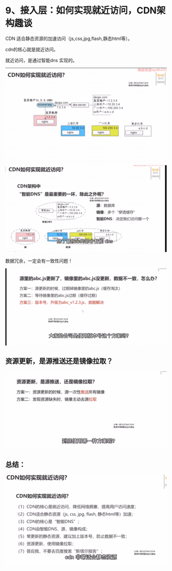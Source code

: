 # 9、接入层：如何实现就近访问，CDN架构趣谈



CDN 适合静态资源的加速访问（js,css,jpg,flash,静态html等）。

cdn的核心就是就近访问。



就近访问，是通过智能dns 实现的。

![1656149675568](9、接入层：如何实现就近访问，CDN架构趣谈.assets/1656149675568.png)

![1656149822662](9、接入层：如何实现就近访问，CDN架构趣谈.assets/1656149822662.png)



数据冗余，一定会有一致性问题！

![1656150134804](9、接入层：如何实现就近访问，CDN架构趣谈.assets/1656150134804.png)







## 资源更新，是源推送还是镜像拉取？

![1656150215559](9、接入层：如何实现就近访问，CDN架构趣谈.assets/1656150215559.png)





## 总结：

![1656150298142](9、接入层：如何实现就近访问，CDN架构趣谈.assets/1656150298142.png)